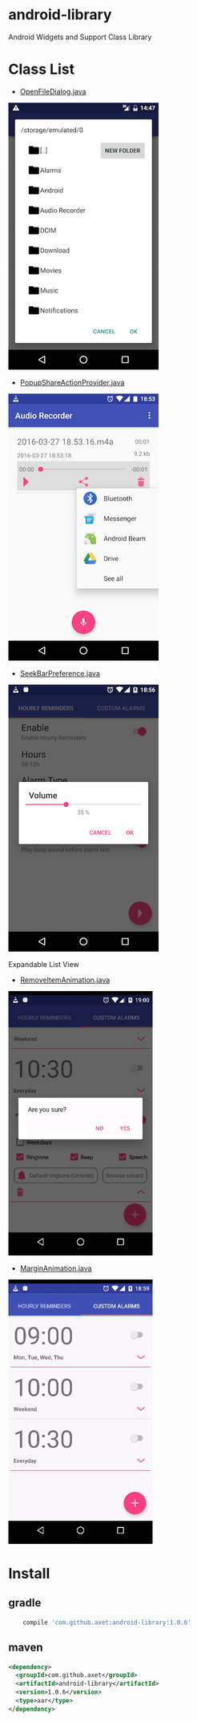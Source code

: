 # android-library

Android Widgets and Support Class Library

# Class List

* [OpenFileDialog.java](./src/main/java/com/github/axet/androidlibrary/widgets/OpenFileDialog.java)

![openfiledialog.png](./docs/openfiledialog.png)

* [PopupShareActionProvider.java](./src/main/java/com/github/axet/androidlibrary/widgets/PopupShareActionProvider.java)

![popupshareactionprovider.png](./docs/popupshareactionprovider.png)

* [SeekBarPreference.java](./src/main/java/com/github/axet/androidlibrary/widgets/SeekBarPreference.java)

![seekbarpreference.png](./docs/seekbarpreference.png)

Expandable List View

* [RemoveItemAnimation.java](./src/main/java/com/github/axet/androidlibrary/animations/RemoveItemAnimation.java)

![removeitemanimation.gif](./docs/removeitemanimation.gif)

* [MarginAnimation.java](./src/main/java/com/github/axet/androidlibrary/animations/MarginAnimation.java)

![expanditem.gif](./docs/expanditem.gif)

# Install

## gradle

```gradle
    compile 'com.github.axet:android-library:1.0.6'
```

## maven

```xml
<dependency>
  <groupId>com.github.axet</groupId>
  <artifactId>android-library</artifactId>
  <version>1.0.6</version>
  <type>aar</type>
</dependency>
```
